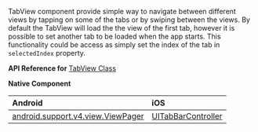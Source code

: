 TabView component provide simple way to navigate between different views by tapping on some of the tabs or by swiping between the views.
By default the TabView will load the the view of the first tab, however it is possible to set another tab to be loaded when the app starts. 
This functionality could be access as simply set the index of the tab in `selectedIndex` property.   

**API Reference for** [TabView Class](http://docs.nativescript.org/api-reference/modules/_ui_tab_view_.html)

**Native Component**

| Android                | iOS      |
|:-----------------------|:---------|
| [android.support.v4.view.ViewPager](http://developer.android.com/reference/android/support/v4/view/ViewPager.html) | [UITabBarController](https://developer.apple.com/library/ios/documentation/UIKit/Reference/UITabBarController_Class/) |